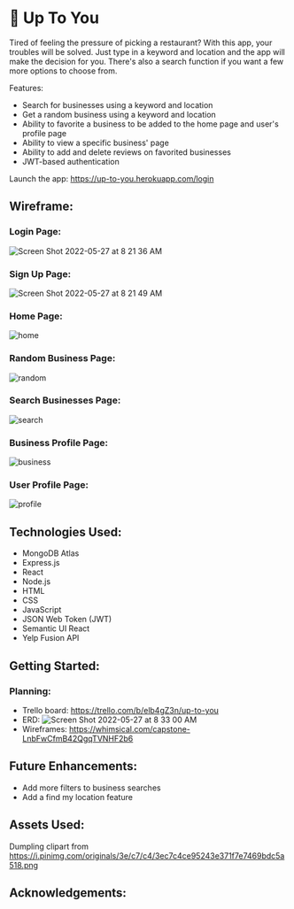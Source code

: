 # :fork_and_knife: Up To You

Tired of feeling the pressure of picking a restaurant? With this app, your troubles will be solved. Just type in a keyword and location and the app will make the decision for you. There's also a search function if you want a few more options to choose from.

Features:
- Search for businesses using a keyword and location
- Get a random business using a keyword and location
- Ability to favorite a business to be added to the home page and user's profile page
- Ability to view a specific business' page
- Ability to add and delete reviews on favorited businesses
- JWT-based authentication

Launch the app: https://up-to-you.herokuapp.com/login

## Wireframe:

### Login Page:
![Screen Shot 2022-05-27 at 8 21 36 AM](https://user-images.githubusercontent.com/63468278/170729684-6b7eaaa1-61cc-4c87-ad0c-69a05634365f.png)

### Sign Up Page:
![Screen Shot 2022-05-27 at 8 21 49 AM](https://user-images.githubusercontent.com/63468278/170729715-e2d0cdf8-91ed-4d4e-8261-abc0d43cdb7b.png)

### Home Page:
![home](https://user-images.githubusercontent.com/63468278/170609334-5145e2a1-e5ba-49aa-9609-188552842052.png)

### Random Business Page:
![random](https://user-images.githubusercontent.com/63468278/170609372-4ef84fdc-4252-41fc-9579-6c5be3cc1aa2.png)

### Search Businesses Page:
![search](https://user-images.githubusercontent.com/63468278/170609400-ffd874c7-f024-497f-8fcb-398c41203e91.png)

### Business Profile Page:
![business](https://user-images.githubusercontent.com/63468278/170609434-7bdff277-fd5e-4498-ab10-2268d0db7d0a.png)

### User Profile Page:
![profile](https://user-images.githubusercontent.com/63468278/170609468-95fed273-9a79-4372-96d3-1e4d4ce35f80.png)

## Technologies Used:

* MongoDB Atlas
* Express.js
* React
* Node.js
* HTML
* CSS
* JavaScript
* JSON Web Token (JWT)
* Semantic UI React
* Yelp Fusion API

## Getting Started:

### Planning:
- Trello board: https://trello.com/b/elb4gZ3n/up-to-you
- ERD: 
![Screen Shot 2022-05-27 at 8 33 00 AM](https://user-images.githubusercontent.com/63468278/170731640-bac2963a-ca2e-4ff5-ae85-591fe48abd76.png)
- Wireframes: https://whimsical.com/capstone-LnbFwCfmB42QgqTVNHF2b6

## Future Enhancements:

* Add more filters to business searches
* Add a find my location feature

## Assets Used:
Dumpling clipart from https://i.pinimg.com/originals/3e/c7/c4/3ec7c4ce95243e371f7e7469bdc5a518.png

## Acknowledgements:

